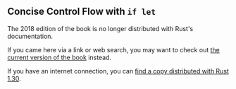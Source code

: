 ## Concise Control Flow with `if let`

The 2018 edition of the book is no longer distributed with Rust's documentation.

If you came here via a link or web search, you may want to check out [the current version of the book](../ch06-03-if-let.html) instead.

If you have an internet connection, you can [find a copy distributed with Rust 1.30](https://doc.rust-lang.org/1.30.0/book/2018-edition/ch06-03-if-let.html).
